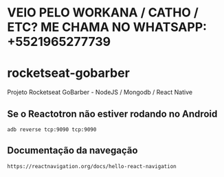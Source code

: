 # VEIO PELO WORKANA / CATHO / ETC? ME CHAMA NO WHATSAPP: +5521965277739


# rocketseat-gobarber
Projeto Rocketseat GoBarber - NodeJS / Mongodb / React Native

## Se o Reactotron não estiver rodando no Android
```
adb reverse tcp:9090 tcp:9090
```

## Documentação da navegação
```
https://reactnavigation.org/docs/hello-react-navigation
```

